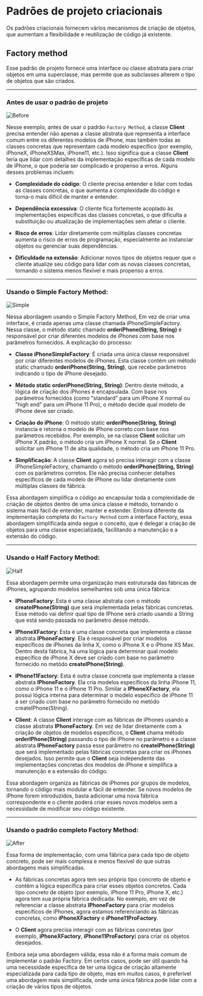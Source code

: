 # Padrões de projeto criacionais

Os padrões criacionais fornecem vários mecanismos de criação de objetos, que aumentam a flexibilidade e reutilização de código já existente.

## Factory method


Esse padrão de projeto fornece uma interface ou classe abstrata para criar objetos em uma superclasse, mas permite que as subclasses alterem o tipo de objetos que são criados. 

---

### Antes de usar o padrão de projeto
  
![Before](https://github.com/igor-lourenco/design-pattern-creational-factory-method/blob/factory-method/uml/before_factory_method.png)

Nesse exemplo, antes de usar o padrão `Factory Method`, a classe **Client** precisa entender não apenas a classe abstrata que representa a interface comum entre os diferentes modelos de iPhone, mas também todas as classes concretas que representam cada modelo específico (por exemplo, iPhoneX, iPhoneXSMax, iPhone11, etc.). Isso significa que a classe **Client** teria que lidar com detalhes da implementação específicas de cada modelo de iPhone, o que poderia ser complicado e propenso a erros. Alguns desses problemas incluem:

- **Complexidade do código**: O cliente precisa entender e lidar com todas as classes concretas, o que aumenta a complexidade do código e torna-o mais difícil de manter e entender.

- **Dependência excessiva**: O cliente fica fortemente acoplado às implementações específicas das classes concretas, o que dificulta a substituição ou atualização de implementações sem afetar o cliente.

- **Risco de erros**: Lidar diretamente com múltiplas classes concretas aumenta o risco de erros de programação, especialmente ao instanciar objetos ou gerenciar suas dependências.

- **Dificuldade na extensão**: Adicionar novos tipos de objetos requer que o cliente atualize seu código para lidar com as novas classes concretas, tornando o sistema menos flexível e mais propenso a erros.

---

### Usando o Simple Factory Method:

![Simple](https://github.com/igor-lourenco/design-pattern-creational-factory-method/blob/factory-method/uml/simple_factory_method.png)

Nessa abordagem usando o Simple Factory Method,  Em vez de criar uma interface, é criada apenas uma classe chamada iPhoneSimpleFactory. Nessa classe, o método static chamado **orderiPhone(String, String)** é responsável por criar diferentes modelos de iPhones com base nos parâmetros fornecidos. A explicação do processo:

- **Classe iPhoneSimpleFactory**: É criada uma única classe responsável por criar diferentes modelos de iPhones. Esta classe contém um método static chamado **orderiPhone(String, String)**, que recebe parâmetros indicando o tipo de iPhone desejado.

- **Método static orderiPhone(String, String)**: Dentro deste método, a lógica de criação dos iPhones é encapsulada. Com base nos parâmetros fornecidos (como "standard" para um iPhone X normal ou "high end" para um iPhone 11 Pro), o método decide qual modelo de iPhone deve ser criado.

- **Criação do iPhone**: O método static **orderiPhone(String, String)** instancia e retorna o modelo de iPhone correto com base nos parâmetros recebidos. Por exemplo, se na classe  **Client** solicitar um iPhone X padrão, o método cria um iPhone X normal. Se o **Client** solicitar um iPhone 11 de alta qualidade, o método cria um iPhone 11 Pro.

- **Simplificação**: A classe **Client** agora só precisa interagir com a classe iPhoneSimpleFactory, chamando o método **orderiPhone(String, String)** com os parâmetros corretos. Ele não precisa conhecer detalhes específicos de cada modelo de iPhone ou lidar diretamente com múltiplas classes de fábrica.

Essa abordagem simplifica o código ao encapsular toda a complexidade de criação de objetos dentro de uma única classe e método, tornando o sistema mais fácil de entender, manter e estender. Embora diferente da implementação completa do `Factory Method` com a interface Factory, essa abordagem simplificada ainda segue o conceito, que é delegar a criação de objetos para uma classe especializada, facilitando a manutenção e a extensão do código.

---

### Usando o Half Factory Method:

![Half](https://github.com/igor-lourenco/design-pattern-creational-factory-method/blob/factory-method/uml/half_simple_factory_method.png)



Essa abordagem permite uma organização mais estruturada das fábricas de iPhones, agrupando modelos semelhantes sob uma única fábrica:


- **IPhoneFactory**: Esta é uma classe abstrata com o método **createIPhone(String)** que será implementada pelas fábricas concretas. Esse método vai definir qual tipo de IPhone será criado usando a String que está sendo passada no parâmetro desse método.

- **IPhoneXFactory**: Esta é uma classe concreta que implementa a classe abstrata **IPhoneFactory**. Ela é responsável por criar modelos específicos de iPhones da linha X, como o iPhone X e o iPhone XS Max. Dentro desta fábrica, há uma lógica para determinar qual modelo específico de iPhone X deve ser criado com base no parâmetro fornecido no metódo **createIPhone(String)**.

- **IPhone11Factory**: Esta é outra classe concreta que implementa a classe abstrata **IPhoneFactory**. Ela cria modelos específicos da linha iPhone 11, como o iPhone 11 e o iPhone 11 Pro. Similar a **IPhoneXFactory**, ela possui lógica interna para determinar o modelo específico de iPhone 11 a ser criado com base no parâmetro fornecido no metódo createIPhone(String).

- **Client**: A classe **Client** interage com as fábricas de iPhones usando a classe abstrata **IPhoneFactory**. Em vez de lidar diretamente com a criação de objetos de modelos específicos, o **Client** chama método **orderIPhone(String)** passando o tipo de iPhone no parâmetro e a classe abstrata **IPhoneFactory** passa esse parâmetro no **createIPhone(String)** que será implementado pelas fábricas concretas para criar os iPhones desejados. Isso permite que o **Client** seja independente das implementações concretas dos modelos de iPhone e simplifica a manutenção e a extensão do código.


Essa abordagem organiza as fábricas de iPhones por grupos de modelos, tornando o código mais modular e fácil de entender. Se novos modelos de iPhone forem introduzidos, basta adicionar uma nova fábrica correspondente e o cliente poderá criar esses novos modelos sem a necessidade de modificar seu código existente.

---

### Usando o padrão completo Factory Method:

![After](https://github.com/igor-lourenco/design-pattern-creational-factory-method/blob/factory-method/uml/factory_method.png)


Essa forma de implementação, com uma fábrica para cada tipo de objeto concreto, pode ser mais complexa e menos flexível do que outras abordagens mais simplificadas.


- As fábricas concretas agora tem seu próprio tipo concreto de objeto e contêm a lógica específica para criar esses objetos concretos. Cada tipo concreto de objeto (por exemplo, iPhone 11 Pro, iPhone X, etc.) agora tem sua própria fábrica dedicada. No exemplo, em vez de referenciar a classe abstrata **IPhoneFactory** para criar modelos específicos de iPhones, agora estamos referenciando as fábricas concretas, como **iPhoneXFactory** e **iPhone11ProFactory**.

- O **Client** agora precisa interagir com as fábricas concretas (por exemplo, **iPhoneXFactory**, **iPhone11ProFactory**) para criar os objetos desejados.

Embora seja uma abordagem válida, essa não é a forma mais comum de implementar o padrão Factory. Em certos casos, pode ser útil quando há uma necessidade específica de ter uma lógica de criação altamente especializada para cada tipo de objeto, mas em muitos casos, é preferível uma abordagem mais simplificada, onde uma única fábrica pode lidar com a criação de vários tipos de objetos. 









